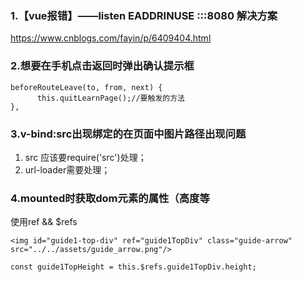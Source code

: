 ### 1.【vue报错】——listen EADDRINUSE :::8080 解决方案
https://www.cnblogs.com/fayin/p/6409404.html
### 2.想要在手机点击返回时弹出确认提示框
```
beforeRouteLeave(to, from, next) {
      this.quitLearnPage();//要触发的方法
},
```
### 3.v-bind:src出现绑定的在页面中图片路径出现问题
1) src 应该要require('src')处理；
2) url-loader需要处理；
### 4.mounted时获取dom元素的属性（高度等
使用ref && $refs
```
<img id="guide1-top-div" ref="guide1TopDiv" class="guide-arrow" src="../../assets/guide_arrow.png"/>

const guide1TopHeight = this.$refs.guide1TopDiv.height;
```

